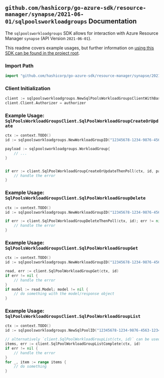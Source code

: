 
## `github.com/hashicorp/go-azure-sdk/resource-manager/synapse/2021-06-01/sqlpoolsworkloadgroups` Documentation

The `sqlpoolsworkloadgroups` SDK allows for interaction with Azure Resource Manager `synapse` (API Version `2021-06-01`).

This readme covers example usages, but further information on [using this SDK can be found in the project root](https://github.com/hashicorp/go-azure-sdk/tree/main/docs).

### Import Path

```go
import "github.com/hashicorp/go-azure-sdk/resource-manager/synapse/2021-06-01/sqlpoolsworkloadgroups"
```


### Client Initialization

```go
client := sqlpoolsworkloadgroups.NewSqlPoolsWorkloadGroupsClientWithBaseURI("https://management.azure.com")
client.Client.Authorizer = authorizer
```


### Example Usage: `SqlPoolsWorkloadGroupsClient.SqlPoolWorkloadGroupCreateOrUpdate`

```go
ctx := context.TODO()
id := sqlpoolsworkloadgroups.NewWorkloadGroupID("12345678-1234-9876-4563-123456789012", "example-resource-group", "workspaceName", "sqlPoolName", "workloadGroupName")

payload := sqlpoolsworkloadgroups.WorkloadGroup{
	// ...
}


if err := client.SqlPoolWorkloadGroupCreateOrUpdateThenPoll(ctx, id, payload); err != nil {
	// handle the error
}
```


### Example Usage: `SqlPoolsWorkloadGroupsClient.SqlPoolWorkloadGroupDelete`

```go
ctx := context.TODO()
id := sqlpoolsworkloadgroups.NewWorkloadGroupID("12345678-1234-9876-4563-123456789012", "example-resource-group", "workspaceName", "sqlPoolName", "workloadGroupName")

if err := client.SqlPoolWorkloadGroupDeleteThenPoll(ctx, id); err != nil {
	// handle the error
}
```


### Example Usage: `SqlPoolsWorkloadGroupsClient.SqlPoolWorkloadGroupGet`

```go
ctx := context.TODO()
id := sqlpoolsworkloadgroups.NewWorkloadGroupID("12345678-1234-9876-4563-123456789012", "example-resource-group", "workspaceName", "sqlPoolName", "workloadGroupName")

read, err := client.SqlPoolWorkloadGroupGet(ctx, id)
if err != nil {
	// handle the error
}
if model := read.Model; model != nil {
	// do something with the model/response object
}
```


### Example Usage: `SqlPoolsWorkloadGroupsClient.SqlPoolWorkloadGroupList`

```go
ctx := context.TODO()
id := sqlpoolsworkloadgroups.NewSqlPoolID("12345678-1234-9876-4563-123456789012", "example-resource-group", "workspaceName", "sqlPoolName")

// alternatively `client.SqlPoolWorkloadGroupList(ctx, id)` can be used to do batched pagination
items, err := client.SqlPoolWorkloadGroupListComplete(ctx, id)
if err != nil {
	// handle the error
}
for _, item := range items {
	// do something
}
```
